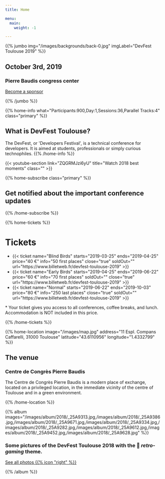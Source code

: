```yaml
---
title: Home

menu:
  main:
    weight: -1

---
```



{{% jumbo img="/images/backgrounds/back-0.jpg" imgLabel="DevFest Toulouse 2019" %}}

## October 3rd, 2019
### Pierre Baudis congress center

<a class="btn primary btn-lg" style="margin-top: 1em;" href="https://drive.google.com/file/d/1td_9Cr1b2JZvv0bCpOCJNDsEWgVgEp2Y/view?usp=sharing" target="_blank">Become a sponsor</a>

{{% /jumbo %}}



{{% home-info what="Participants:900,Day:1,Sessions:36,Parallel Tracks:4" class="primary" %}}
## What is DevFest Toulouse?

The DevFest, or 'Developers Festival', is a technical conference for developers. 
It is aimed at students, professionals or simply curious technophiles.
{{% /home-info %}}


{{< youtube-section link="ZQGRMJzi6yU" title="Watch 2018 best moments" class="" >}}

<!-- ... -->

<!-- ... 

{{% home-speakers %}}
## Featured Speakers

{{< button-link label="Submit a presentation"
                url="http://www.conference-hall.io"
                icon="cfp" >}}

{{< button-link label="See all speakers"
                url="./speakers"
                icon="right" >}}

{{% /home-speakers %}}

-->

<!-- ... -->

{{% home-subscribe  class="primary" %}}

## Get notified about the important conference updates

{{% /home-subscribe %}}

<!-- ... -->

{{% home-tickets %}}
# Tickets

<ul>  
<li>{{< ticket name="Blind Birds"
           starts="2019-03-25"
           ends="2019-04-25"
           price="40 €"
           info="50 first places"
           close="true"
           soldOut=""
           url="https://www.billetweb.fr/devfest-toulouse-2019" >}}</li>
<li>{{< ticket name="Early Birds"
           starts="2019-04-25"
           ends="2019-06-22"
           price="60 €"
           info="70 first places"
           soldOut=""
           close="true"
           url="https://www.billetweb.fr/devfest-toulouse-2019" >}}</li>
<li>{{< ticket name="Normal"
           starts="2019-06-22"
           ends="2019-10-03"
           price="80 €"
           info="250 last places"
           close="true"
           soldOut=""
           url="https://www.billetweb.fr/devfest-toulouse-2019" >}}</li>
</ul>

\* Your ticket gives you access to all conferences, coffee breaks, and lunch. Accommodation is NOT included in this price.

{{% /home-tickets %}}


<!-- ... -->

{{% home-location
    image="/images/map.jpg"
    address="11 Espl. Compans Caffarelli, 31000 Toulouse"
    latitude="43.6110956"
    longitude="1.4332799" %}}

## The venue

### Centre de Congrès Pierre Baudis

The Centre de Congrès Pierre Baudis is a modern place of exchange,
located on a privileged location,
in the immediate vicinity of the centre of Toulouse and in a green environment.

{{% /home-location %}}

<!-- ... -->

{{% album images="/images/album/2018/_25A9313.jpg,/images/album/2018/_25A9386.jpg,/images/album/2018/_25A9671.jpg,/images/album/2018/_25A9334.jpg,/images/album/2018/_25A9282.jpg,/images/album/2018/_25A9612.jpg,/images/album/2018/_25A9452.jpg,/images/album/2018/_25A9628.jpg" %}}

### Some pictures of the **DevFest Toulouse 2018** with the 👾 _retro-gaming_ theme.

<a class="btn primary" target="_blank" rel="noopener" href="https://photos.app.goo.gl/nJYFVReFUk9mnXbv9">
    See all photos
    {{% icon "right" %}}
</a>

{{% /album  %}}

<!-- ... 

{{% partners categories="platinium,gold,soutien,media,communautes" %}}
# Partners
{{% /partners %}}

-->